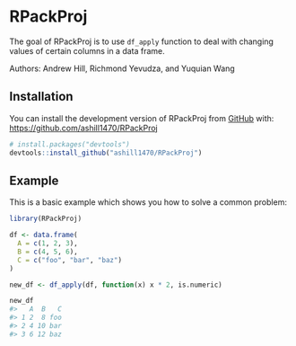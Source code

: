 
<!-- README.md is generated from README.Rmd. Please edit that file -->

# RPackProj

<!-- badges: start -->
<!-- badges: end -->

The goal of RPackProj is to use `df_apply` function to deal with
changing values of certain columns in a data frame.

Authors: Andrew Hill, Richmond Yevudza, and Yuquian Wang

## Installation

You can install the development version of RPackProj from
[GitHub](https://github.com/) with:
<https://github.com/ashill1470/RPackProj>

``` r
# install.packages("devtools")
devtools::install_github("ashill1470/RPackProj")
```

## Example

This is a basic example which shows you how to solve a common problem:

``` r
library(RPackProj)

df <- data.frame(
  A = c(1, 2, 3),
  B = c(4, 5, 6),
  C = c("foo", "bar", "baz")
)

new_df <- df_apply(df, function(x) x * 2, is.numeric)

new_df
#>   A  B   C
#> 1 2  8 foo
#> 2 4 10 bar
#> 3 6 12 baz
```
